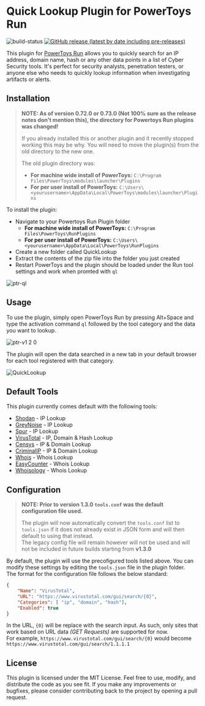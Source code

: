 # Quick Lookup Plugin for PowerToys Run

![build-status](https://github.com/GTGalaxi/quick-lookup-ptrun/actions/workflows/dotnet.yml/badge.svg) <a href="https://github.com/GTGalaxi/quick-lookup-ptrun/releases">![GitHub release (latest by date including pre-releases)](https://img.shields.io/github/v/release/GTGalaxi/quick-lookup-ptrun?include_prereleases)</a>

This plugin for [PowerToys Run](https://learn.microsoft.com/en-us/windows/powertoys/run) allows you to quickly search for an IP address, domain name, hash or any other data points in a list of Cyber Security tools. It's perfect for security analysts, penetration testers, or anyone else who needs to quickly lookup information when investigating artifacts or alerts.

## Installation

> **NOTE: As of version 0.72.0 or 0.73.0 (Not 100% sure as the release notes don't mention this), the directory for Powertoys Run plugins was changed!**
>
> If you already installed this or another plugin and it recently stopped working this may be why. You will need to move the plugin(s) from the old directory to the new one.
> 
> The old plugin directory was:
> - **For machine wide install of PowerToys:** `C:\Program Files\PowerToys\modules\launcher\Plugins`
> - **For per user install of PowerToys:** `C:\Users\<yourusername>\AppData\Local\PowerToys\modules\launcher\Plugins`

To install the plugin:

- Navigate to your Powertoys Run Plugin folder
  - **For machine wide install of PowerToys:** `C:\Program Files\PowerToys\RunPlugins`
  - **For per user install of PowerToys:** `C:\Users\<yourusername>\AppData\Local\PowerToys\RunPlugins`
- Create a new folder called QuickLookup
- Extract the contents of the zip file into the folder you just created
- Restart PowerToys and the plugin should be loaded under the Run tool settings and work when promted with `ql`

![ptr-ql](https://user-images.githubusercontent.com/10473238/232273294-1e9d4fec-fb8a-45e2-8780-0214aa6ef528.png)

## Usage

To use the plugin, simply open PowerToys Run by pressing Alt+Space and type the activation command `ql` followed by the tool category and the data you want to lookup.

![ptr-v1 2 0](https://user-images.githubusercontent.com/10473238/231605857-2427613f-7206-4899-8d82-3c660cecfd98.gif)

The plugin will open the data searched in a new tab in your default browser for each tool registered with that category.

![QuickLookup](https://user-images.githubusercontent.com/10473238/227844315-0a865672-9eb3-4f35-afc5-d6c196fd009d.gif)

## Default Tools

This plugin currently comes default with the following tools:

- [Shodan](https://www.shodan.io) - IP Lookup
- [GreyNoise](https://viz.greynoise.io) - IP Lookup
- [Spur](https://spur.us) - IP Lookup
- [VirusTotal](https://www.virustotal.com) - IP, Domain & Hash Lookup
- [Censys](https://search.censys.io) - IP & Domain Lookup
- [CriminalIP](https://www.criminalip.io) - IP & Domain Lookup
- [Whois](https://www.whois.com/whois) - Whois Lookup
- [EasyCounter](https://whois.easycounter.com) - Whois Lookup
- [Whoisology](https://whoisology.com) - Whois Lookup

## Configuration

> **NOTE: Prior to version 1.3.0 `tools.conf` was the default configuration file used.**
>
> The plugin will now automatically convert the `tools.conf` list to `tools.json` if it does not already exist in JSON form and will then default to using that instead.\
> The legacy config file will remain however will not be used and will not be included in future builds starting from **v1.3.0**

By default, the plugin will use the precofigured tools listed above. You can modify these settings by editing the `tools.json` file in the plugin folder.\
The format for the configuration file follows the below standard:

```json
{
    "Name": "VirusTotal",
    "URL": "https://www.virustotal.com/gui/search/{0}",
    "Categories": [ "ip", "domain", "hash"],
    "Enabled": true
}
```

In the URL, `{0}` will be replace with the search input. As such, only sites that work based on URL data *(GET Requests)* are supported for now.\
For example, `https://www.virustotal.com/gui/search/{0}` would become `https://www.virustotal.com/gui/search/1.1.1.1`

<!-- ```ini
[TOOL]                                  ; Section identifier for a new tool
NAME=Shodan                             ; Name of the tool
URL="https://www.shodan.io/host/{0}"    ; URL of the tool. {0} will be replaced with the user input from PowerToys Run
CATEGORIES=ip                           ; Comma-seperated list of Categories the tool can work with
ENABLED=1                               ; Boolean value of 0 or 1 to toggle the active state of the tool
``` -->

## License

This plugin is licensed under the MIT License. Feel free to use, modify, and distribute the code as you see fit. If you make any improvements or bugfixes, please consider contributing back to the project by opening a pull request.
